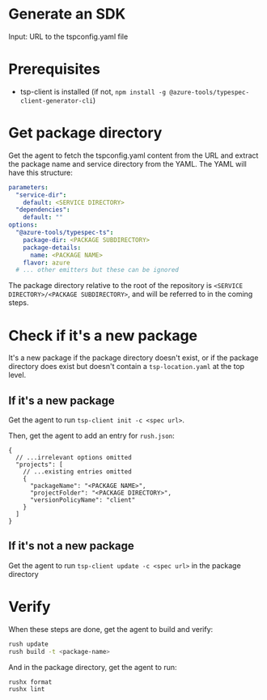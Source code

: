 # Generate an SDK

Input: URL to the tspconfig.yaml file

# Prerequisites

- tsp-client is installed (if not, `npm install -g @azure-tools/typespec-client-generator-cli`)

# Get package directory

Get the agent to fetch the tspconfig.yaml content from the URL and extract the package name and service directory from the YAML. The YAML will have this structure:

```yaml
parameters:
  "service-dir":
    default: <SERVICE DIRECTORY>
  "dependencies":
    default: ""
options:
  "@azure-tools/typespec-ts":
    package-dir: <PACKAGE SUBDIRECTORY>
    package-details:
      name: <PACKAGE NAME>
    flavor: azure
  # ... other emitters but these can be ignored
```

The package directory relative to the root of the repository is `<SERVICE DIRECTORY>/<PACKAGE SUBDIRECTORY>`, and will be referred to in the coming steps.

# Check if it's a new package

It's a new package if the package directory doesn't exist, or if the package directory does exist but doesn't contain a `tsp-location.yaml` at the top level.

## If it's a new package

Get the agent to run `tsp-client init -c <spec url>`.

Then, get the agent to add an entry for `rush.json`:

```jsonc
{
  // ...irrelevant options omitted
  "projects": [
    // ...existing entries omitted
    {
      "packageName": "<PACKAGE NAME>",
      "projectFolder": "<PACKAGE DIRECTORY>",
      "versionPolicyName": "client"
    }
  ]
}
```

## If it's not a new package

Get the agent to run `tsp-client update -c <spec url>` in the package directory

# Verify

When these steps are done, get the agent to build and verify:

```bash
rush update
rush build -t <package-name>
```

And in the package directory, get the agent to run:

```bash
rushx format
rushx lint
```
